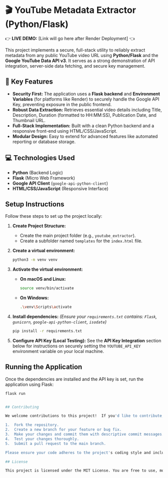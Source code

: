 ﻿# 🎬 YouTube Metadata Extractor (Python/Flask)

👉 **LIVE DEMO:** [Link will go here after Render Deployment] 👈

This project implements a secure, full-stack utility to reliably extract metadata from any public YouTube video URL using **Python/Flask** and the **Google YouTube Data API v3**. It serves as a strong demonstration of API integration, server-side data fetching, and secure key management.

## 🔑 Key Features

* **Security First:** The application uses a **Flask backend** and **Environment Variables** (for platforms like Render) to securely handle the Google API Key, preventing exposure in the public frontend.
* **Robust Data Extraction:** Retrieves essential video details including Title, Description, Duration (formatted to HH:MM:SS), Publication Date, and Thumbnail URL.
* **Full-Stack Implementation:** Built with a clean Python backend and a responsive front-end using HTML/CSS/JavaScript.
* **Modular Design:** Easy to extend for advanced features like automated reporting or database storage.

## 💻 Technologies Used

* **Python** (Backend Logic)
* **Flask** (Micro Web Framework)
* **Google API Client** (`google-api-python-client`)
* **HTML/CSS/JavaScript** (Responsive Interface)

## Setup Instructions

Follow these steps to set up the project locally:

1.  **Create Project Structure:**
    * Create the main project folder (e.g., `youtube_extractor`).
    * Create a subfolder named `templates` for the `index.html` file.

2.  **Create a virtual environment:**
    ```bash
    python3 -m venv venv
    ```

3.  **Activate the virtual environment:**
    * **On macOS and Linux:**
        ```bash
        source venv/bin/activate
        ```
    * **On Windows:**
        ```bash
        .\venv\Scripts\activate
        ```

4.  **Install dependencies:**
    *(Ensure your `requirements.txt` contains: `Flask`, `gunicorn`, `google-api-python-client`, `isodate`)*
    ```bash
    pip install -r requirements.txt
    ```

5.  **Configure API Key (Local Testing):** See the **API Key Integration** section below for instructions on securely setting the `YOUTUBE_API_KEY` environment variable on your local machine.

## Running the Application

Once the dependencies are installed and the API key is set, run the application using Flask:

```bash
flask run


## Contributing

We welcome contributions to this project!  If you'd like to contribute, please follow these steps:

1.  Fork the repository.
2.  Create a new branch for your feature or bug fix.
3.  Make your changes and commit them with descriptive commit messages.
4.  Test your changes thoroughly.
5.  Submit a pull request to the main branch.

Please ensure your code adheres to the project's coding style and includes appropriate tests.

## License

This project is licensed under the MIT License. You are free to use, modify, and distribute this code. - see the [LICENSE](LICENSE) file for details.